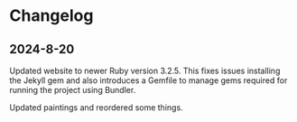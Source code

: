 # Changelog

## 2024-8-20
Updated website to newer Ruby version 3.2.5. This fixes issues installing the Jekyll gem and also introduces a Gemfile to manage gems required for running the project using Bundler.

Updated paintings and reordered some things.